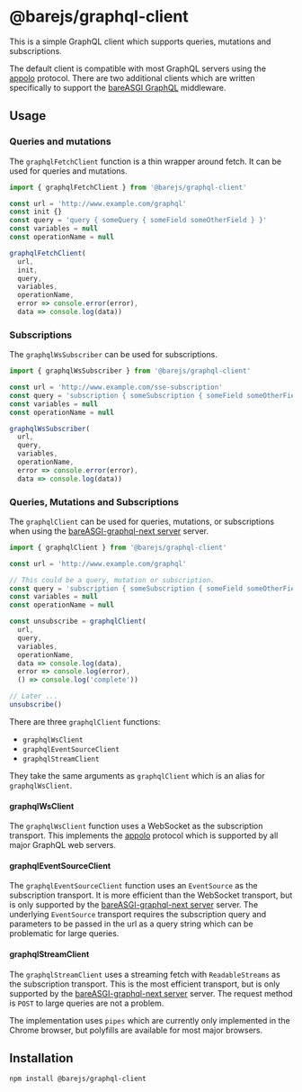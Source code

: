 # @barejs/graphql-client

This is a simple GraphQL client which supports queries, mutations and subscriptions.

The default client is compatible with most GraphQL servers using the 
[appolo](https://github.com/apollographql/subscriptions-transport-ws/blob/master/PROTOCOL.md)
protocol.
There are two additional
clients which are written specifically to support the
[bareASGI GraphQL](https://bareasgi-graphql-next.readthedocs.io/en/latest/index.html#)
middleware.

## Usage

### Queries and mutations

The `graphqlFetchClient` function is a thin wrapper around fetch. It can be
used for queries and mutations.

```js
import { graphqlFetchClient } from '@barejs/graphql-client'

const url = 'http://www.example.com/graphql'
const init {}
const query = 'query { someQuery { someField someOtherField } }'
const variables = null
const operationName = null

graphqlFetchClient(
  url,
  init,
  query,
  variables,
  operationName,
  error => console.error(error),
  data => console.log(data))
```

### Subscriptions

The `graphqlWsSubscriber` can be used for subscriptions.

```js
import { graphqlWsSubscriber } from '@barejs/graphql-client'

const url = 'http://www.example.com/sse-subscription'
const query = 'subscription { someSubscription { someField someOtherField } }'
const variables = null
const operationName = null

graphqlWsSubscriber(
  url,
  query,
  variables,
  operationName,
  error => console.error(error),
  data => console.log(data))
```

### Queries, Mutations and Subscriptions

The `graphqlClient` can be used for queries, mutations, or subscriptions when using
the 
[bareASGI-graphql-next server](https://github.com/rob-blackbourn/bareasgi-graphql-next)
server. 

```js
import { graphqlClient } from '@barejs/graphql-client'

const url = 'http://www.example.com/graphql'

// This could be a query, mutation or subscription.
const query = 'subscription { someSubscription { someField someOtherField } }'
const variables = null
const operationName = null

const unsubscribe = graphqlClient(
  url,
  query,
  variables,
  operationName,
  data => console.log(data),
  error => console.log(error),
  () => console.log('complete'))

// Later ...
unsubscribe()
```

There are three `graphqlClient` functions:

* `graphqlWsClient`
* `graphqlEventSourceClient`
* `graphqlStreamClient`

They take the same arguments as `graphqlClient` which is an alias for `graphqlWsClient`.

#### graphqlWsClient

The `graphqlWsClient` function uses a WebSocket as the subscription transport.
This implements the
[appolo](https://github.com/apollographql/subscriptions-transport-ws/blob/master/PROTOCOL.md)
protocol which is supported by all major GraphQL web servers.

#### graphqlEventSourceClient

The `graphqlEventSourceClient` function uses an `EventSource` as the subscription
transport. It is more efficient than the WebSocket transport, but is only supported
by the 
[bareASGI-graphql-next server](https://github.com/rob-blackbourn/bareasgi-graphql-next)
server. 
The underlying `EventSource` transport requires the subscription query and parameters
to be passed in the url as a query string which can be problematic for large queries.

#### graphqlStreamClient

The `graphqlStreamClient` uses a streaming fetch with `ReadableStreams` as the
subscription transport. This is the most efficient
transport, but is only supported by the
[bareASGI-graphql-next server](https://github.com/rob-blackbourn/bareasgi-graphql-next)
server. The request method is `POST` to large queries are not a problem.

The implementation uses `pipes` which are currently only implemented in the Chrome 
browser, but polyfills are available for most major browsers.

## Installation

```bash
npm install @barejs/graphql-client
```